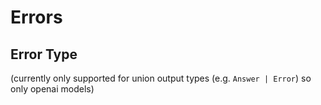 # Errors

## Error Type

(currently only supported for union output types (e.g. `Answer | Error`) so only openai models)
